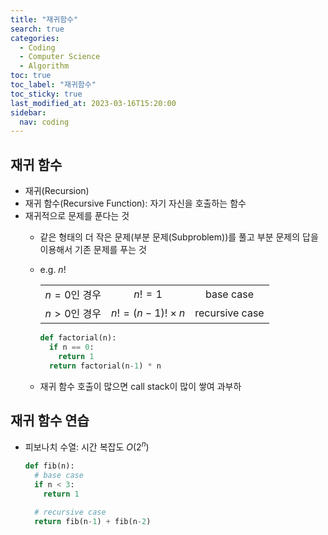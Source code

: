 ```yaml
---
title: "재귀함수"
search: true
categories: 
  - Coding
  - Computer Science
  - Algorithm
toc: true
toc_label: "재귀함수"
toc_sticky: true
last_modified_at: 2023-03-16T15:20:00
sidebar:
  nav: coding
---
```


## 재귀 함수

* 재귀(Recursion)
* 재귀 함수(Recursive Function): 자기 자신을 호출하는 함수
* 재귀적으로 문제를 푼다는 것
    * 같은 형태의 더 작은 문제(부분 문제(Subproblem))를 풀고 부분 문제의 답을 이용해서 기존 문제를 푸는 것
    * e.g. $n!$

        ||||
        |:---:|:---:|:---:|
        |$n=0$인 경우|$n!=1$|base case|
        |$n>0$인 경우|$n!=(n-1)!\times n$|recursive case|

        ```python
        def factorial(n):
          if n == 0:
            return 1
          return factorial(n-1) * n
        ```
  
    * 재귀 함수 호출이 많으면 call stack이 많이 쌓여 과부하

## 재귀 함수 연습

* 피보나치 수열: 시간 복잡도 $O(2^n)$

    ```python
    def fib(n):
      # base case
      if n < 3:
        return 1
      
      # recursive case
      return fib(n-1) + fib(n-2)
    ```